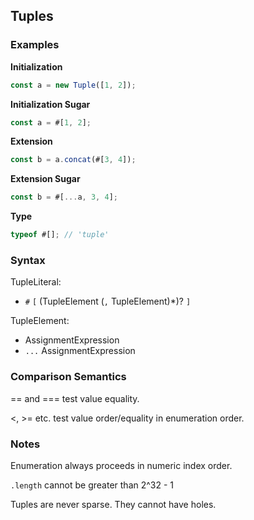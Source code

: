 Tuples
------

### Examples

__Initialization__
```javascript
const a = new Tuple([1, 2]);
```

__Initialization Sugar__
```javascript
const a = #[1, 2];
```

__Extension__
```javascript
const b = a.concat(#[3, 4]);
```

__Extension Sugar__
```javascript
const b = #[...a, 3, 4];
```

__Type__
```javascript
typeof #[]; // 'tuple'
```

### Syntax

TupleLiteral:
- `#` `[` (TupleElement (`,` TupleElement)*)? `]`

TupleElement:
- AssignmentExpression
- `...` AssignmentExpression

### Comparison Semantics

== and === test value equality.

<, >= etc. test value order/equality in enumeration order.

### Notes

Enumeration always proceeds in numeric index order.

`.length` cannot be greater than 2^32 - 1

Tuples are never sparse. They cannot have holes.
